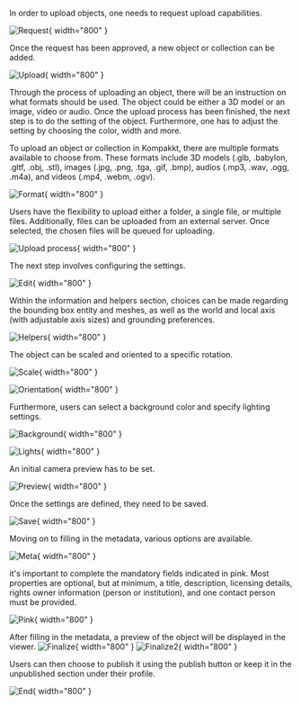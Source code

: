 In order to upload objects, one needs to request upload capabilities. 

  ![Request](Images/Request.png){ width="800" }

Once the request has been approved, a new object or collection can be added. 

  ![Upload](Images/Upload.png){ width="800" }

  Through the process of uploading an object, there will be an instruction on what formats should be used. The object could be either a 3D model or an image, video or audio. Once the upload process has been finished, the next step is to do the setting of the object. Furthermore, one has to adjust the setting by choosing the color, width and more. 

  To upload an object or collection in Kompakkt, there are multiple formats available to choose from. These formats include 3D models (.glb, .babylon, .gltf, .obj, .stl), images (.jpg, .png, .tga, .gif, .bmp), audios (.mp3, .wav, .ogg, .m4a), and videos (.mp4, .webm, .ogv). 

![Format](Images/Format.png){ width="800" }

Users have the flexibility to upload either a folder, a single file, or multiple files. Additionally, files can be uploaded from an external server. Once selected, the chosen files will be queued for uploading. 

![Upload process](Images/Upload_process.png){ width="800" }

The next step involves configuring the settings.

![Edit](Images/Edit.png){ width="800" }

Within the information and helpers section, choices can be made regarding the bounding box entity and meshes, as well as the world and local axis (with adjustable axis sizes) and grounding preferences. 

![Helpers](Images/Helpers.png){ width="800" }

The object can be scaled and oriented to a specific rotation.

![Scale](Images/Scale.png){ width="800" }

![Orientation](Images/Orientation.png){ width="800" }

Furthermore, users can select a background color and specify lighting settings.

![Background](Images/Background.png){ width="800" }

![Lights](Images/Lights.png){ width="800" }

An initial camera preview has to be set.

![Preview](Images/Preview.png){ width="800" }

Once the settings are defined, they need to be saved.

![Save](Images/Save.png){ width="800" }

Moving on to filling in the metadata, various options are available. 

![Meta](Images/Meta.png){ width="800" }

it's important to complete the mandatory fields indicated in pink. Most properties are optional, but at minimum, a title, description, licensing details, rights owner information (person or institution), and one contact person must be provided. 

![Pink](Images/Pink.png){ width="800" }

After filling in the metadata, a preview of the object will be displayed in the viewer. 
![Finalize](Images/Finalize.png){ width="800" }
![Finalize2](Images/Finalize2.png){ width="800" }


Users can then choose to publish it using the publish button or keep it in the unpublished section under their profile.

![End](Images/End.png){ width="800" }








